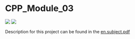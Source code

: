 # CPP_Module_03

![](https://img.shields.io/badge/Language-C++-blue)
![](https://img.shields.io/badge/School-42-black)

Description for this project can be found in the [en.subject.pdf](en.subject.pdf)
